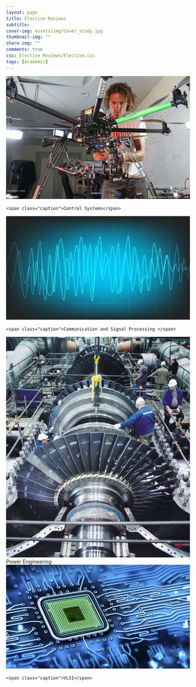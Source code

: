 ```yaml
---
layout: page
title: Elective Reviews
subtitle: 
cover-img: assets/img/Cover_study.jpg
thumbnail-img: ""
share-img: ""
comments: true
css: Elective Reviews/Elective.css
tags: [Academic]
---
```


<div class="myGallery">
  <div class="item">
    <img src="/Elective Reviews/Control.JPG" />
    
    <span class="caption">Control Systems</span>
  </div>
  
  <div class="item">
    <img  src="/Elective Reviews/Signal.jpg" />
 
    <span class="caption">Communication and Signal Processing </span>
  </div>
  
  <div class="item">
    <a href="/Elective Reviews/Power">
    <img  src="/Elective Reviews/Power.jpg" />
    </a>
    <span class="caption">Power Engineering</span>
       
  </div>
  
  <div class="item">
    <img src="/Elective Reviews/VLSI.jpg" />
    
    <span class="caption">VLSI</span>
  </div>
</div>

